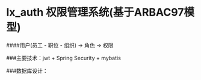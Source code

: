 # lx_auth  权限管理系统(基于ARBAC97模型)
####用户(员工 - 职位 - 组织)   -> 角色  ->  权限

###主要技术：jwt + Spring Security + mybatis 

###数据库设计：
